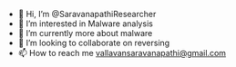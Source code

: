 - 👋 Hi, I’m @SaravanapathiResearcher
- 👀 I’m interested in Malware analysis
- 🌱 I’m currently more about malware
- 💞️ I’m looking to collaborate on reversing
- 📫 How to reach me vallavansaravanapathi@gmail.com
